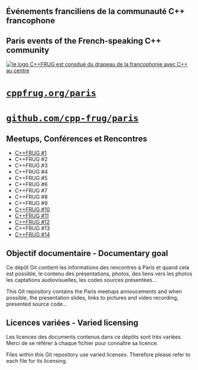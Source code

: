 Événements franciliens de la communauté C++ francophone
-----------------------------------------------------
Paris events of the French-speaking C++ community
-------------------------------------------------

[![le logo C++FRUG est consitué du drapeau de la francophonie avec C++ au centre](http://cpp-frug.github.io/images/Cpp-Francophonie.svg "Logo C++FRUG")](https://github.com/cpp-frug/cpp-frug.github.io/blob/master/images/Cpp-Francophonie.svg)

[`cppfrug.org/paris`](http://cppfrug.org/paris/)
=====================
[`github.com/cpp-frug/paris`](https://github.com/cpp-frug/paris/)
=============================

Meetups, Conférences et Rencontres
----------------------------------

* [C++FRUG #1](events/2013-03-19_n01)
*  C++FRUG #2
*  C++FRUG #3
*  C++FRUG #4
*  C++FRUG #5
*  C++FRUG #6
*  C++FRUG #7
*  C++FRUG #8
*  C++FRUG #9
* [C++FRUG #10](events/2016-01-21_n10)
* [C++FRUG #11](events/2016-03-12_n11)
* [C++FRUG #12](events/2016-04-21_n12)
*  C++FRUG #13
* [C++FRUG #14](events/2017-01-19_n14)


Objectif documentaire - Documentary goal
----------------------------------------

Ce dépôt Git contient les informations des rencontres à Paris
et quand cela est possible, le contenu des présentations,
photos, des liens vers les photos les captations audiovisuelles,
les codes sources présentées...

This Git repository contains the Paris meetups annoucements
and when possible, the presentation slides,
links to pictures and	video recording, presented source code...


Licences variées - Varied licensing
-----------------------------------

Les licences des documents contenus dans ce dépôts sont très variées.
Merci de se référer à chaque fichier pour connaître sa licence.

Files within this Git repository use varied licenses.
Therefore please refer to each file for its licensing.
